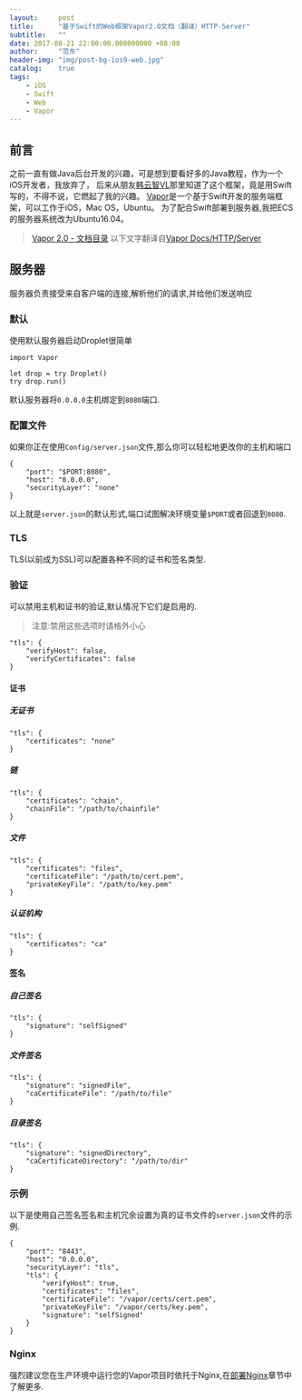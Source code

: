 ```yaml
---
layout:     post
title:      "基于Swift的Web框架Vapor2.0文档（翻译）HTTP-Server"
subtitle:   ""
date: 2017-08-21 22:00:00.000000000 +08:00
author:     "范东"
header-img: "img/post-bg-ios9-web.jpg"
catalog:    true
tags:
    - iOS
    - Swift
    - Web
    - Vapor
---
```

## 前言
之前一直有做Java后台开发的兴趣，可是想到要看好多的Java教程，作为一个iOS开发者，我放弃了，
后来从朋友[韩云智VL](http://www.jianshu.com/u/92f7630a351b)那里知道了这个框架，竟是用Swift写的，不得不说，它燃起了我的兴趣。
[Vapor](http://vapor.codes)是一个基于Swift开发的服务端框架，可以工作于iOS，Mac OS，Ubuntu。
为了配合Swift部署到服务器,我把ECS的服务器系统改为Ubuntu16.04。
> [Vapor 2.0 - 文档目录](http://blog.fandong.me/2017/08/01/iOS-SwiftVaporWeb/)
> 以下文字翻译自[Vapor Docs/HTTP/Server](https://docs.vapor.codes/2.0/http/server/)

## 服务器
服务器负责接受来自客户端的连接,解析他们的请求,并给他们发送响应
### 默认
使用默认服务器启动Droplet很简单

```
import Vapor

let drop = try Droplet()
try drop.run()
```
默认服务器将`0.0.0.0`主机绑定到`8080`端口.
### 配置文件
如果你正在使用`Config/server.json`文件,那么你可以轻松地更改你的主机和端口

```
{
    "port": "$PORT:8080",
    "host": "0.0.0.0",
    "securityLayer": "none"
}
```
以上就是`server.json`的默认形式,端口试图解决环境变量`$PORT`或者回退到`8080`.

### TLS
TLS(以前成为SSL)可以配置各种不同的证书和签名类型.
### 验证
可以禁用主机和证书的验证,默认情况下它们是启用的.
>注意:禁用这些选项时请格外小心

```
"tls": {
    "verifyHost": false,
    "verifyCertificates": false
}
```
#### 证书
##### 无证书

```
"tls": {
    "certificates": "none"
}
```
##### 链

```
"tls": {
    "certificates": "chain",
    "chainFile": "/path/to/chainfile"
}
```
##### 文件

```
"tls": {
    "certificates": "files",
    "certificateFile": "/path/to/cert.pem",
    "privateKeyFile": "/path/to/key.pem"
}
```
##### 认证机构

```
"tls": {
    "certificates": "ca"
}
```
#### 签名
##### 自己签名

```
"tls": {
    "signature": "selfSigned"
}
```
##### 文件签名

```
"tls": {
    "signature": "signedFile",
    "caCertificateFile": "/path/to/file"
}
```
##### 目录签名

```
"tls": {
    "signature": "signedDirectory",
    "caCertificateDirectory": "/path/to/dir"
}
```
### 示例
以下是使用自己签名签名和主机冗余设置为真的证书文件的`server.json`文件的示例.

```
{
    "port": "8443",
    "host": "0.0.0.0",
    "securityLayer": "tls",
    "tls": {
        "verifyHost": true,
        "certificates": "files",
        "certificateFile": "/vapor/certs/cert.pem",
        "privateKeyFile": "/vapor/certs/key.pem",
        "signature": "selfSigned"
    }
}
```
### Nginx
强烈建议您在生产环境中运行您的Vapor项目时依托于Nginx,在[部署Nginx](http://www.jianshu.com/p/e211efa92785)章节中了解更多.